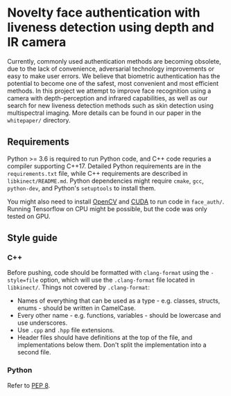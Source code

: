 # Novelty face authentication with liveness detection using depth and IR camera

Currently, commonly used authentication methods are becoming obsolete,
due to the lack of convenience, adversarial technology improvements
or easy to make user errors.
We believe that biometric authentication has the potential to become
one of the safest, most convenient and most efficient methods.
In this project we attempt to improve face recognition
using a camera with depth-perception and infrared capabilities, as well as
our search for new liveness detection methods such as skin detection
using multispectral imaging.
More details can be found in our paper in the `whitepaper/` directory.

## Requirements

Python >= 3.6 is required to run Python code, and C++ code requries a compiler
supporting C++17.
Detailed Python requirements are in the `requirements.txt` file, while C++
requirements are described in `libkinect/README.md`.
Python dependencies might require `cmake`, `gcc`, `python-dev`, and Python's
`setuptools` to install them.

You might also need to install [OpenCV](https://docs.opencv.org/trunk/d7/d9f/tutorial_linux_install.html)
and [CUDA](https://docs.nvidia.com/cuda/cuda-installation-guide-linux/index.html)
to run code in `face_auth/`.
Running Tensorflow on CPU might be possible, but the code was only tested on GPU.

## Style guide

### C++

Before pushing, code should be formatted with `clang-format` using the `-style=file` option, which will use the `.clang-format` file located in `libkinect/`. Things not covered by `.clang-format`:

* Names of everything that can be used as a type - e.g. classes, structs, enums - should be written in CamelCase.
* Every other name - e.g. functions, variables - should be lowercase and use underscores.
* Use `.cpp` and `.hpp` file extensions.
* Header files should have definitions at the top of the file, and implementations below them. Don't split the implementation into a second file.

### Python

Refer to [PEP 8](https://www.python.org/dev/peps/pep-0008/).
